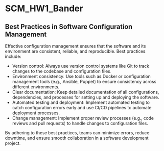 # SCM_HW1_Bander

## Best Practices in Software Configuration Management

Effective configuration management ensures that the software and its environment are consistent, reliable, and reproducible. Best practices include:
- Version control: Always use version control systems like Git to track changes to the codebase and configuration files.
- Environment consistency: Use tools such as Docker or configuration management tools (e.g., Ansible, Puppet) to ensure consistency across different environments.
- Clear documentation: Keep detailed documentation of all configurations, dependencies, and processes for setting up and deploying the software.
- Automated testing and deployment: Implement automated testing to catch configuration errors early and use CI/CD pipelines to automate deployment processes.
- Change management: Implement proper review processes (e.g., code reviews and pull requests) to handle changes to configuration files.

By adhering to these best practices, teams can minimize errors, reduce downtime, and ensure smooth collaboration in a software development project.
